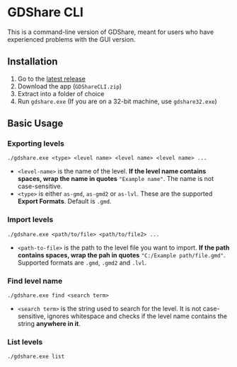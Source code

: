 # GDShare CLI

This is a command-line version of GDShare, meant for users who have experienced problems with the GUI version.

## Installation

1. Go to the [latest release](https://github.com/HJfod/GDShare-CLI/releases/latest)
2. Download the app (`GDShareCLI.zip`)
3. Extract into a folder of choice
4. Run `gdshare.exe` (If you are on a 32-bit machine, use `gdshare32.exe`)

## Basic Usage

### Exporting levels

```
./gdshare.exe <type> <level name> <level name> <level name> ...
```

 * `<level-name>` is the name of the level. **If the level name contains spaces, wrap the name in quotes** `"Example name"`. The name is not case-sensitive.
 * `<type>` is either `as-gmd`, `as-gmd2` or `as-lvl`. These are the supported **Export Formats**. Default is `.gmd`.

### Import levels

```
./gdshare.exe <path/to/file> <path/to/file2> ...
```

 * `<path-to-file>` is the path to the level file you want to import. **If the path contains spaces, wrap the pah in quotes** `"C:/Example path/file.gmd"`. Supported formats are `.gmd`, `.gmd2` and `.lvl`.

### Find level name

```
./gdshare.exe find <search term>
```

 * `<search term>` is the string used to search for the level. It is not case-sensitive, ignores whitespace and checks if the level name contains the string **anywhere in it**.

### List levels

```
./gdshare.exe list
```